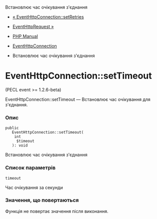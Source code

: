Встановлює час очікування з'єднання

-   [« EventHttpConnection::setRetries](eventhttpconnection.setretries.html)
    
-   [EventHttpRequest »](class.eventhttprequest.html)
    
-   [PHP Manual](index.html)
    
-   [EventHttpConnection](class.eventhttpconnection.html)
    
-   Встановлює час очікування з'єднання
    

# EventHttpConnection::setTimeout

(PECL event >= 1.2.6-beta)

EventHttpConnection::setTimeout — Встановлює час очікування для з'єднання.

### Опис

```methodsynopsis
public
   EventHttpConnection::setTimeout(
    int
     $timeout
   ): void
```

Встановлює час очікування з'єднання

### Список параметрів

`timeout`

Час очікування за секунди

### Значення, що повертаються

Функція не повертає значення після виконання.